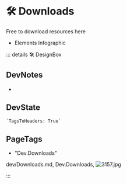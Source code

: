 
# 🛠 Downloads

Free to download resources here

- Elements Infographic

::: details 🛠 <dev>DesignBox</dev>

## DevNotes

-

## DevState

```py
`TagsToHeaders: True`
```

<h2>PageTags</h2>

- "Dev.Downloads"

dev/Downloads.md, <dev>Dev.Downloads</dev>, ![3157.jpg](/PaperPhoto/3157.jpg)

:::
